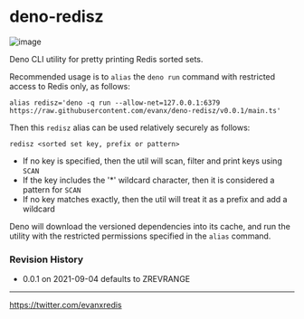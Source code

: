 # deno-redisz

![image](https://user-images.githubusercontent.com/899558/132098797-1ac4f73f-0609-454b-a78c-93783732557a.png)

Deno CLI utility for pretty printing Redis sorted sets.

Recommended usage is to `alias` the `deno run` command with restricted access to Redis only, as follows:

```shell
alias redisz='deno -q run --allow-net=127.0.0.1:6379 https://raw.githubusercontent.com/evanx/deno-redisz/v0.0.1/main.ts'
```

Then this `redisz` alias can be used relatively securely as follows:

```shell
redisz <sorted set key, prefix or pattern>
```

- If no key is specified, then the util will scan, filter and print keys using  `SCAN`
- If the key includes the '\*' wildcard character, then it is considered a pattern for `SCAN`
- If no key matches exactly, then the util will treat it as a prefix and add a wildcard

Deno will download the versioned dependencies into its cache, and run the utility with the restricted permissions specified in the `alias` command.

### Revision History

- 0.0.1 on 2021-09-04 defaults to ZREVRANGE

<hr>
<a href='https://twitter.com/evanxredis'>https://twitter.com/evanxredis</a>
